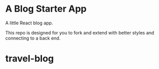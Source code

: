 # A Blog Starter App

A little React blog app.

This repo is designed for you to fork and extend with better styles and connecting to a back end.
# travel-blog
